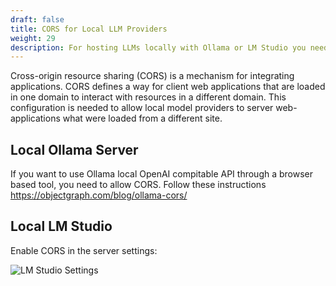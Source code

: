 ```yaml
---
draft: false
title: CORS for Local LLM Providers
weight: 29
description: For hosting LLMs locally with Ollama or LM Studio you need to enable Cross-Origin Resource Sharing (CORS)
---
```

Cross-origin resource sharing (CORS) is a mechanism for integrating applications. CORS defines a way for client web applications that are loaded in one domain to interact with resources in a different domain. This configuration is needed to allow local model providers to server web-applications what were loaded from a different site.

## Local Ollama Server
If you want to use Ollama local OpenAI compitable API through a browser based tool, you need to allow CORS. Follow these instructions https://objectgraph.com/blog/ollama-cors/


## Local LM Studio

Enable CORS in the server settings:

![LM Studio Settings](../lm_studio_server_settings.png)